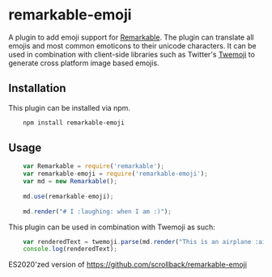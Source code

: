 # remarkable-emoji

A plugin to add emoji support for [Remarkable](https://github.com/jonschlinkert/remarkable).
The plugin can translate all emojis and most common emoticons to their unicode characters. It can be used in combination with 
client-side libraries such as Twitter's [Twemoji](https://github.com/twitter/twemoji) to generate cross platform image based emojis.

## Installation

This plugin can be installed via npm.

```bash
    npm install remarkable-emoji
```

## Usage

```javascript
    var Remarkable = require('remarkable');
    var remarkable-emoji = require('remarkable-emoji');
    var md = new Remarkable();
    
    md.use(remarkable-emoji);
    
    md.render("# I :laughing: when I am :)");
```

This plugin can be used in combination with Twemoji as such:

```javascript
    var renderedText = twemoji.parse(md.render("This is an airplane :airplane:"));
    console.log(renderedText);
```

ES2020'zed version of https://github.com/scrollback/remarkable-emoji